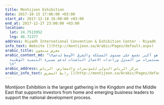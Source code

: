 ```yaml
---
title: Montijoon Exhibition
date: 2017-10-15 17:06:00 +03:00
start_at: 2017-12-18 16:00:00 +03:00
end_at: 2017-12-27 23:00:00 +03:00
location:
  lat: 24.7513952
  lng: 46.72377
address: Riyadh International Convention & Exhibition Center - Riyadh
info_text: Website [](http://montijoon.sa/Arabic/Pages/default.aspx)
arabic_title: معرض منتجون
arabic_content_md: "\nمعرض منتجون هو أكبر تجمع على مستوى المملكة والشرق الأوسط لدعم
  المستثمرين و المستثمرات من المنزل ورائدات الاعمال الناشئات لدعم مسيرة التنمية الوطنية.
  \n"
arabic_address: مركز الرياض الدولي للمؤتمرات والمعارض، الرياض
arabic_info_text: رابط المعرض [](http://montijoon.sa/Arabic/Pages/default.aspx)
---
```



Montijoon Exhibition is the largest gathering in the Kingdom and the Middle East that supports investors from home and emerging business leaders to support the national development process.
